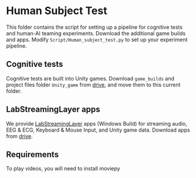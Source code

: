 # Human Subject Test

This folder contains the script for setting up a pipeline for cognitive tests and human-AI teaming experiments. Download the additional game builds and apps. Modify `Script/Human_subject_test.py` to set up your experiment pipeline.

## Cognitive tests

Cognitive tests are built into Unity games. Download `game_builds` and project files folder `Unity_game` from [drive](https://drive.google.com/drive/folders/1PiWJyjsdbJxf6Vmao3VDJmr92UBu39yD?usp=sharing), and move them to this current folder.

## LabStreamingLayer apps

We provide [LabStreamingLayer](https://labstreaminglayer.readthedocs.io/info/intro.html) apps (Windows Build) for streaming audio, EEG & ECG, Keyboard & Mouse Input, and Unity game data. Download apps from [drive](https://drive.google.com/drive/folders/1iR8fLaXUaAcibHh3Do3A9aBrdEvRDdq1?usp=sharing).

## Requirements

To play videos, you will need to install moviepy